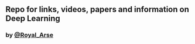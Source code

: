 ## Repo for links, videos, papers and information on Deep Learning

### by [@Royal_Arse](https://twitter.com/Royal_Arse)
